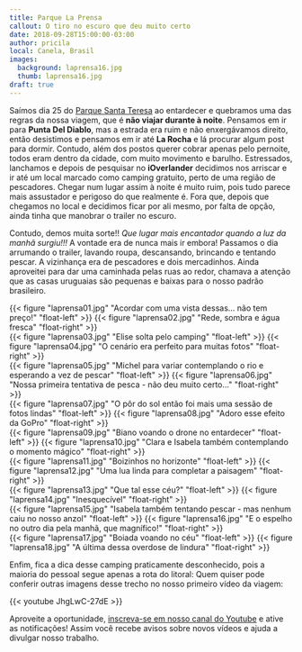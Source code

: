 ```yaml
---
title: Parque La Prensa
callout: O tiro no escuro que deu muito certo 
date: 2018-09-28T15:00:00-03:00
author: pricila
local: Canela, Brasil
images:
  background: laprensa16.jpg
  thumb: laprensa16.jpg
draft: true
---
```


Saímos dia 25 do [Parque Santa Teresa](../parque-santa-teresa) ao entardecer e quebramos uma das regras da nossa viagem, que é **não viajar durante à noite**. Pensamos em ir para **Punta Del Diablo**, mas a estrada era ruim e não enxergávamos direito, então desistimos e pensamos em ir até **La Rocha** e lá procurar algum post para dormir. Contudo, além dos postos querer cobrar apenas pelo pernoite, todos eram dentro da cidade, com muito movimento e barulho. Estressados, lanchamos e depois de pesquisar no **iOverlander** decidimos nos arriscar e ir até um local marcado como camping gratuito, perto de uma região de pescadores. Chegar num lugar assim à noite é muito ruim, pois tudo parece mais assustador e perigoso do que realmente é. Fora que, depois que chegamos no local e decidimos ficar por ali mesmo, por falta de opção, ainda tinha que manobrar o trailer no escuro.

Contudo, demos muita sorte!! *Que lugar mais encantador quando a luz da manhã surgiu!!!* A vontade era de nunca mais ir embora! Passamos o dia arrumando o trailer, lavando roupa, descansando, brincando e tentando pescar. A vizinhança era de pescadores e dois mercadinhos. Ainda aproveitei para dar uma caminhada pelas ruas ao redor, chamava a atenção que as casas uruguaias são pequenas e baixas para o nosso padrão brasileiro.

<div class="clearfix">
{{< figure "laprensa01.jpg" "Acordar com uma vista dessas... não tem preço!" "float-left" >}}
{{< figure "laprensa02.jpg" "Rede, sombra e água fresca" "float-right" >}}
</div>

<div class="clearfix">
{{< figure "laprensa03.jpg" "Elise solta pelo camping" "float-left" >}}
{{< figure "laprensa04.jpg" "O cenário era perfeito para muitas fotos" "float-right" >}}
</div>

<div class="clearfix">
{{< figure "laprensa05.jpg" "Michel para variar contemplando o rio e esperando a vez de pescar" "float-left" >}}
{{< figure "laprensa06.jpg" "Nossa primeira tentativa de pesca - não deu muito certo..." "float-right" >}}
</div>

<div class="clearfix">
{{< figure "laprensa07.jpg" "O pôr do sol então foi mais uma sessão de fotos lindas" "float-left" >}}
{{< figure "laprensa08.jpg" "Adoro esse efeito da GoPro" "float-right" >}}
</div>

<div class="clearfix">
{{< figure "laprensa09.jpg" "Biano voando o drone no entardecer" "float-left" >}}
{{< figure "laprensa10.jpg" "Clara e Isabela também contemplando o momento mágico" "float-right" >}}
</div>

<div class="clearfix">
{{< figure "laprensa11.jpg" "Boizinhos no horizonte" "float-left" >}}
{{< figure "laprensa12.jpg" "Uma lua linda para completar a paisagem" "float-right" >}}
</div>

<div class="clearfix">
{{< figure "laprensa13.jpg" "Que tal esse céu?" "float-left" >}}
{{< figure "laprensa14.jpg" "Inesquecível" "float-right" >}}
</div>

<div class="clearfix">
{{< figure "laprensa15.jpg" "Isabela também tentando pescar - mas nenhum caiu no nosso anzol" "float-left" >}}
{{< figure "laprensa16.jpg" "E o espelho no outro dia pela manhã, que magnífico!" "float-right" >}}
</div>

<div class="clearfix">
{{< figure "laprensa17.jpg" "Boiada voando no céu" "float-left" >}}
{{< figure "laprensa18.jpg" "A última dessa overdose de lindura" "float-right" >}}
</div>

Enfim, fica a dica desse camping praticamente desconhecido, pois a maioria do pessoal segue apenas a rota do litoral: 
Quem quiser pode conferir outras imagens desse trecho no nosso primeiro vídeo da viagem:

{{< youtube JhgLwC-27dE >}} 

Aproveite a oportunidade, [inscreva-se em nosso canal do Youtube](https://www.youtube.com/6overlanders?sub_confirmation=1) e ative as notificações! Assim você recebe avisos sobre novos vídeos e ajuda a divulgar nosso trabalho.


